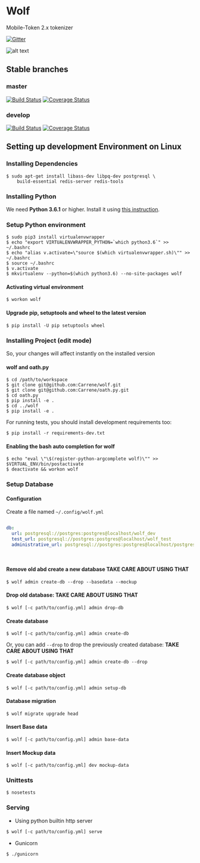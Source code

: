 # Wolf

Mobile-Token 2.x tokenizer

[![Gitter](https://img.shields.io/gitter/room/Carrene/Mobile-Token.svg)](https://gitter.im/Carrene/Mobile-Token)

![alt text](https://static.carrene.com/images/wolf.jpg "Wolf")

Stable branches
---------------

### master

[![Build Status](https://travis-ci.com/Carrene/wolf.svg?token=eprq9y92Aqggf5smZccy&branch=master)](https://travis-ci.com/Carrene/wolf)
[![Coverage Status](https://coveralls.io/repos/github/Carrene/wolf/badge.svg?branch=master&t=FNpdQh)](https://coveralls.io/github/Carrene/wolf?branch=master)


### develop

[![Build Status](https://travis-ci.com/Carrene/wolf.svg?token=eprq9y92Aqggf5smZccy&branch=develop)](https://travis-ci.com/Carrene/wolf)
[![Coverage Status](https://coveralls.io/repos/github/Carrene/wolf/badge.svg?branch=develop&t=FNpdQh)](https://coveralls.io/github/Carrene/wolf?branch=develop)

Setting up development Environment on Linux
----------------------------------

### Installing Dependencies

    $ sudo apt-get install libass-dev libpq-dev postgresql \
        build-essential redis-server redis-tools

### Installing Python

We need **Python 3.6.1** or higher.
Install it using [this instruction](https://docs.python.org/3/using/index.html).

### Setup Python environment

    $ sudo pip3 install virtualenvwrapper
    $ echo "export VIRTUALENVWRAPPER_PYTHON=`which python3.6`" >> ~/.bashrc
    $ echo "alias v.activate=\"source $(which virtualenvwrapper.sh)\"" >> ~/.bashrc
    $ source ~/.bashrc
    $ v.activate
    $ mkvirtualenv --python=$(which python3.6) --no-site-packages wolf

#### Activating virtual environment
    
    $ workon wolf

#### Upgrade pip, setuptools and wheel to the latest version

    $ pip install -U pip setuptools wheel
  
### Installing Project (edit mode)

So, your changes will affect instantly on the installed version

#### wolf and oath.py
    
    $ cd /path/to/workspace
    $ git clone git@github.com:Carrene/wolf.git
    $ git clone git@github.com:Carrene/oath.py.git
    $ cd oath.py
    $ pip install -e .
    $ cd ../wolf
    $ pip install -e .

For running tests, you should install development requirements too:

    $ pip install -r requirements-dev.txt

#### Enabling the bash auto completion for wolf

    $ echo "eval \"\$(register-python-argcomplete wolf)\"" >> $VIRTUAL_ENV/bin/postactivate
    $ deactivate && workon wolf
    
### Setup Database

#### Configuration

Create a file named `~/.config/wolf.yml`

```yaml

db:
  url: postgresql://postgres:postgres@localhost/wolf_dev
  test_url: postgresql://postgres:postgres@localhost/wolf_test
  administrative_url: postgresql://postgres:postgres@localhost/postgres
   
   
```

#### Remove old abd create a new database **TAKE CARE ABOUT USING THAT**

    $ wolf admin create-db --drop --basedata --mockup

#### Drop old database: **TAKE CARE ABOUT USING THAT**

    $ wolf [-c path/to/config.yml] admin drop-db

#### Create database

    $ wolf [-c path/to/config.yml] admin create-db

Or, you can add `--drop` to drop the previously created database: **TAKE CARE ABOUT USING THAT**

    $ wolf [-c path/to/config.yml] admin create-db --drop
    
#### Create database object

    $ wolf [-c path/to/config.yml] admin setup-db

#### Database migration

    $ wolf migrate upgrade head

#### Insert Base data

    $ wolf [-c path/to/config.yml] admin base-data
    
#### Insert Mockup data

    $ wolf [-c path/to/config.yml] dev mockup-data
    
### Unittests

    $ nosetests
    
### Serving

- Using python builtin http server

```bash
$ wolf [-c path/to/config.yml] serve
```    

- Gunicorn

```bash
$ ./gunicorn
```
